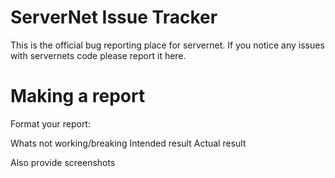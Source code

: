 # ServerNet Issue Tracker

This is the official bug reporting place for servernet.
If you notice any issues with servernets code please report it here.

# Making a report

Format your report:

Whats not working/breaking
Intended result
Actual result

Also provide screenshots
